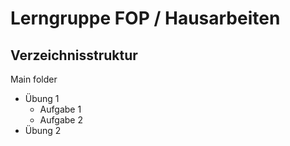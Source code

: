 Lerngruppe FOP / Hausarbeiten
===

Verzeichnisstruktur
---
Main folder
- Übung 1
  - Aufgabe 1
  - Aufgabe 2
- Übung 2
